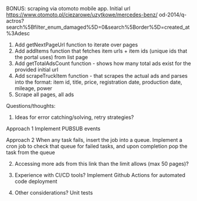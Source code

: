BONUS: scraping via otomoto mobile app.
Initial url https://www.otomoto.pl/ciezarowe/uzytkowe/mercedes-benz/ od-2014/q-actros? search%5Bfilter_enum_damaged%5D=0&search%5Border%5D=created_at %3Adesc

1. Add getNextPageUrl function to iterate over pages
2. Add addItems function that fetches item urls + item ids (unique ids that the portal uses) from list page
3. Add getTotalAdsCount function - shows how many total ads exist for the provided initial url
4. Add scrapeTruckItem function - that scrapes the actual ads and parses into the format: item id, title, price, registration date, production date, mileage, power
5. Scrape all pages, all ads

Questions/thoughts:

1. Ideas for error catching/solving, retry strategies?

Approach 1
Implement PUBSUB events

Approach 2
When any task fails, insert the job into a queue.
Implement a cron job to check that queue for failed tasks, and upon completion pop the task from the queue

2. Accessing more ads from this link than the limit allows (max 50 pages)?

3. Experience with CI/CD tools?
   Implement Github Actions for automated code deployment

4. Other considerations?
   Unit tests

